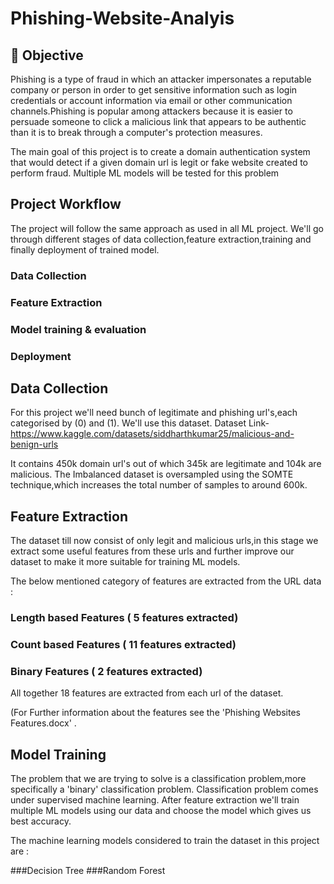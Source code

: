 # Phishing-Website-Analyis
## 🎯 Objective
Phishing is a type of fraud in which an attacker impersonates a reputable company or person in order to get sensitive information such as login credentials or account information via email or other communication channels.Phishing is popular among attackers because it is easier to persuade someone to click a malicious link that appears to be authentic than it is to break through a computer's protection measures.

The main goal of this project is to create a domain authentication system that would detect if a given domain url is legit or fake website created to perform fraud. Multiple ML models will be tested for this problem

## Project Workflow
The project will follow the same approach as used in all ML project. We'll go through different stages of data collection,feature extraction,training and finally deployment of trained model.

### Data Collection
### Feature Extraction
### Model training & evaluation
### Deployment

## Data Collection
For this project we'll need bunch of legitimate and phishing url's,each categorised by (0) and (1). We'll use this dataset.
Dataset Link- https://www.kaggle.com/datasets/siddharthkumar25/malicious-and-benign-urls

It contains 450k domain url's out of which 345k are legitimate and 104k are malicious. The Imbalanced dataset is oversampled using the SOMTE technique,which increases the total number of samples to around 600k.

## Feature Extraction
The dataset till now consist of only legit and malicious urls,in this stage we extract some useful features from these urls and further improve our dataset to make it more suitable for training ML models.

The below mentioned category of features are extracted from the URL data :

### Length based Features ( 5 features extracted)
### Count based Features ( 11 features extracted)
### Binary Features ( 2 features extracted)
All together 18 features are extracted from each url of the dataset.

(For Further information about the features see the 'Phishing Websites Features.docx' .
## Model Training
The problem that we are trying to solve is a classification problem,more specifically a 'binary' classification problem. Classification problem comes under supervised machine learning. After feature extraction we'll train multiple ML models using our data and choose the model which gives us best accuracy.

The machine learning models considered to train the dataset in this project are :

###Decision Tree
###Random Forest
